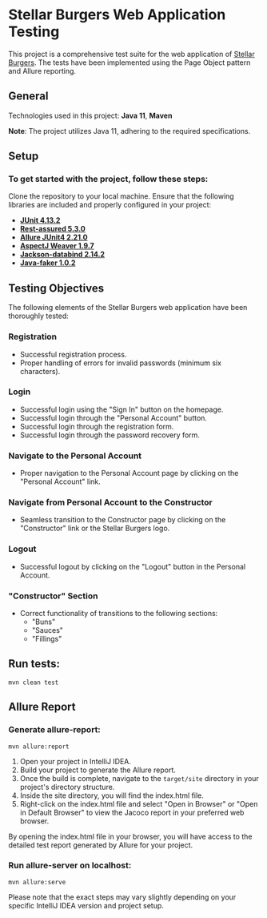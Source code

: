 # Stellar Burgers Web Application Testing
This project is a comprehensive test suite for the web application of [Stellar Burgers](https://stellarburgers.nomoreparties.site). 
The tests have been implemented using the Page Object pattern and Allure reporting.
## General
Technologies used in this project: **Java 11**, **Maven**

**Note**: The project utilizes Java 11, adhering to the required specifications.
## Setup
### To get started with the project, follow these steps:
Clone the repository to your local machine.
Ensure that the following libraries are included and properly configured in your project:
- [**JUnit 4.13.2**](https://mvnrepository.com/artifact/junit/junit/4.13.2)
- [**Rest-assured 5.3.0**](https://mvnrepository.com/artifact/io.rest-assured/rest-assured/5.3.0)
- [**Allure JUnit4 2.21.0**](https://mvnrepository.com/artifact/io.qameta.allure/allure-junit4/2.21.0)
- [**AspectJ Weaver 1.9.7**](https://mvnrepository.com/artifact/org.aspectj/aspectjweaver/1.9.7)
- [**Jackson-databind 2.14.2**](https://mvnrepository.com/artifact/com.fasterxml.jackson.core/jackson-databind/2.14.2)
- [**Java-faker 1.0.2**](https://mvnrepository.com/artifact/com.github.javafaker/javafaker/1.0.2)
## Testing Objectives
The following elements of the Stellar Burgers web application have been thoroughly tested:
### Registration
- Successful registration process.
- Proper handling of errors for invalid passwords (minimum six characters).
### Login
- Successful login using the "Sign In" button on the homepage.
- Successful login through the "Personal Account" button.
- Successful login through the registration form.
- Successful login through the password recovery form. 
### Navigate to the Personal Account
- Proper navigation to the Personal Account page by clicking on the "Personal Account" link. 
### Navigate from Personal Account to the Constructor
- Seamless transition to the Constructor page by clicking on the "Constructor" link or the Stellar Burgers logo.
### Logout
- Successful logout by clicking on the "Logout" button in the Personal Account.
### "Constructor" Section
- Correct functionality of transitions to the following sections:
  - "Buns"
  - "Sauces"
  - "Fillings"

## Run tests:
```
mvn clean test
```
## Allure Report
### Generate allure-report:
```
mvn allure:report
```
1. Open your project in IntelliJ IDEA.
2. Build your project to generate the Allure report.
3. Once the build is complete, navigate to the `target/site` directory in your project's directory structure.
4. Inside the site directory, you will find the index.html file.
5. Right-click on the index.html file and select "Open in Browser" or "Open in Default Browser" to view the Jacoco report in your preferred web browser.

By opening the index.html file in your browser, you will have access to the detailed test report generated by Allure for your project.

### Run allure-server on localhost:
```
mvn allure:serve 
```
Please note that the exact steps may vary slightly depending on your specific IntelliJ IDEA version and project setup.